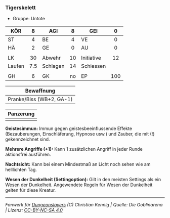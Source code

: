 ### Tigerskelett

- Gruppe: Untote

| KÖR    |  8  | AGI      |  8  | GEI        |  0  |
| ------ | :-: | -------- | :-: | ---------- | :-: |
| ST     |  4  | BE       |  4  | VE         |  0  |
| HÄ     |  2  | GE       |  0  | AU         |  0  |
|        |     |          |     |            |     |
| LK     | 30  | Abwehr   | 10  | Initiative | 12  |
| Laufen | 7.5 | Schlagen | 14  | Schiessen  |     |
|        |     |          |     |            |     |
| GH     |  6  | GK       | no  | EP         | 100 |

|        Bewaffnung        |
| :----------------------: |
| Pranke/Biss (WB+2, GA-1) |

| Panzerung |
| :-------: |
|           |

**Geistesimmun:** Immun gegen geistesbeeinflussende Effekte (Bezauberungen, Einschläferung, Hypnose usw.) und Zauber, die mit (!) gekennzeichnet sind.

**Mehrere Angriffe (+1):** Kann 1 zusätzlichen Angriff in jeder Runde aktionsfrei ausführen.

**Nachtsicht:** Kann bei einem Mindestmaß an Licht noch sehen wie am helllichten Tag.

**Wesen der Dunkelheit (Settingoption):** Gilt in den meisten Settings als ein Wesen der Dunkelheit. Angewendete Regeln für Wesen der Dunkelheit gelten für diese Kreatur.

---

_Fanwerk für [Dungeonslayers](https://www.dungeonslayers.net/) (C) Christian Kennig | Quelle: Die Goblinarena | Lizenz: [CC-BY-NC-SA 4.0](https://creativecommons.org/licenses/by-nc-sa/4.0/deed.de)_
